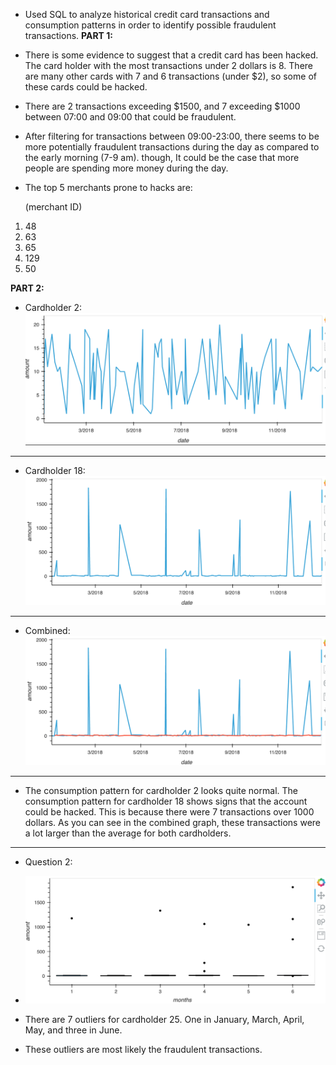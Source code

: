- Used SQL to analyze historical credit card transactions and consumption patterns in order to identify possible fraudulent transactions.
**PART 1:**
- There is some evidence to suggest that a credit card has been hacked. The card holder with the most transactions under 2 dollars is 8. There are many other cards with 7 and 6 transactions (under $2), so some of these cards could be hacked.

- There are 2 transactions exceeding $1500, and 7 exceeding $1000 between 07:00 and 09:00 that could be fraudulent.
- After filtering for transactions between 09:00-23:00, there seems to be more potentially fraudulent transactions during the day as compared to the early morning (7-9 am). though, It could be the case that more people are spending more money during the day.

- The top 5 merchants prone to hacks are: 
    
    (merchant ID)
1. 48
2. 63
3. 65
4. 129
5. 50

**PART 2:**

- Cardholder 2:
![2](2.png)
---
- Cardholder 18:
![18](18.png)
---
- Combined:
![2,18](2,18.png)
---
- The consumption pattern for cardholder 2 looks quite normal. The consumption pattern for cardholder 18 shows signs that the account could be hacked. This is because there were 7 transactions over 1000 dollars. As you can see in the combined graph, these transactions were a lot larger than the average for both cardholders.
---
- Question 2:

- ![25](25.png)

- There are 7 outliers for cardholder 25. One in January, March, April, May, and three in June.
- These outliers are most likely the fraudulent transactions.
